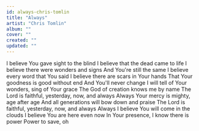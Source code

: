 ```yaml
---
id: always-chris-tomlin
title: "Always"
artist: "Chris Tomlin"
album: ""
cover: ""
created: ""
updated: ""
---
```


I believe You gave sight to the blind
I believe that the dead came to life
I believe there were wonders and signs
And You're still the same
I believe every word that You said
I believe there are scars in Your hands
That Your goodness is good without end
And You'll never change
I will tell of Your wonders, sing of Your grace
Thе God of creation knows me by name
Thе Lord is faithful, yesterday, now, and always
Always
Your mercy is mighty, age after age
And all generations will bow down and praise
The Lord is faithful, yesterday, now, and always
Always
I believe You will come in the clouds
I believe You are here even now
In Your presence, I know there is power
Power to save, oh